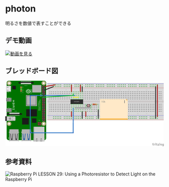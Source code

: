 # photon
明るさを数値で表すことができる

## デモ動画
[![動画を見る](https://img.youtube.com/vi/gcEYlXhs6y0/maxresdefault.jpg)](https://www.youtube.com/watch?v=gcEYlXhs6y0)


## ブレッドボード図
![回路図](https://github.com/ishi-0409/photon/blob/main/photon.png)

## 参考資料
![Raspberry Pi LESSON 29: Using a Photoresistor to Detect Light on the Raspberry Pi](https://www.youtube.com/watch?v=LLYJsXEQueM&t=1s)
